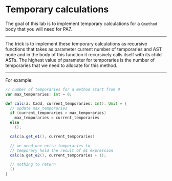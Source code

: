 # Temporary calculations

The goal of this lab is to implement temporary calculations for a `Cmethod` body that you will need for PA7.

---

The trick is to implement these temporary calculations as recursive functions that takes as parameter current number of temporaries and AST node and in the body of this function it recursively calls itself with its child ASTs. The highest value of parameter for temporaries is the number of temporaries that we need to allocate for this method.

---

For example:

```scala
// number of temporaries for a method start from 0
var max_temporaries: Int = 0;

def calc(a: Cadd, current_temporaries: Int): Unit = {
  // update max_temporaries
  if (current_temporaries > max_temporaries)
    max_temporaries = current_temporaries
  else
    ();

  calc(a.get_e1(), current_temporaries)

  // we need one extra temporaries to
  // temporary hold the result of e1 expression
  calc(a.get_e2(), current_temporaries + 1);

  // nothing to return
  ()
}
```

